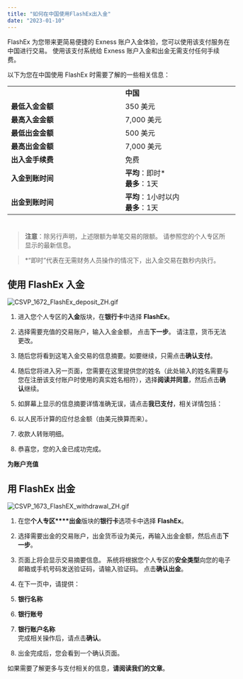 ```yaml
---
title: "如何在中国使用FlashEx出入金"
date: "2023-01-10"
---
```


FlashEx 为您带来更简易便捷的 Exness 账户入金体验，您可以使用该支付服务在中国进行交易。 使用该支付系统给 Exness 账户入金和出金无需支付任何手续费。

以下为您在中国使用 FlashEx 时需要了解的一些相关信息：

<table style="width: 515px; height: 312px;"><tbody><tr><td class="wysiwyg-text-align-left" style="width: 246.766px;">&nbsp;</td><td class="wysiwyg-text-align-left" style="width: 245.234px;"><strong>中国</strong></td></tr><tr><td class="wysiwyg-text-align-left" style="width: 246.766px;"><strong>最低入金金额</strong></td><td class="wysiwyg-text-align-left" style="width: 245.234px;"><span style="font-weight: 400;">350 美元</span></td></tr><tr><td class="wysiwyg-text-align-left" style="width: 246.766px;"><strong>最高入金金额</strong></td><td class="wysiwyg-text-align-left" style="width: 245.234px;"><span style="font-weight: 400;">7,000 美元</span></td></tr><tr><td class="wysiwyg-text-align-left" style="width: 246.766px;"><strong>最低出金金额</strong></td><td class="wysiwyg-text-align-left" style="width: 245.234px;"><span style="font-weight: 400;">500 美元</span></td></tr><tr><td class="wysiwyg-text-align-left" style="width: 246.766px;"><strong>最高出金金额</strong></td><td class="wysiwyg-text-align-left" style="width: 245.234px;"><span style="font-weight: 400;">7,000 美元</span></td></tr><tr><td class="wysiwyg-text-align-left" style="width: 246.766px;"><strong>出入金手续费</strong></td><td class="wysiwyg-text-align-left" style="width: 245.234px;">免费</td></tr><tr><td class="wysiwyg-text-align-left" style="width: 246.766px;"><strong>入金到账时间</strong></td><td class="wysiwyg-text-align-left" style="width: 245.234px;"><strong>平均</strong>：即时*<br><strong>最多</strong>：1天</td></tr><tr><td style="width: 246.766px;"><strong>出金到账时间</strong></td><td class="wysiwyg-text-align-left" style="width: 245.234px;"><strong>平均</strong>：1小时以内<br><strong>最多</strong>：1天</td></tr></tbody></table>

> **注意**：除另行声明，上述限额为单笔交易的限额。 请参照您的个人专区所显示的最新信息。

> *“即时”代表在无需财务人员操作的情况下，出入金交易在数秒内执行。

## **使用 FlashEx 入金**

![CSVP_1672_FlashEx_deposit_ZH.gif](https://get.exness.help/hc/article_attachments/4402031326098/CSVP_1672_FlashEx_deposit_ZH.gif)

1. 进入您个人专区的**入金**版块，在**银行卡**中选择 **FlashEx**。
2. 选择需要充值的交易账户，输入入金金额， 点击**下一步**。 请注意，货币无法更改。
3. 随后您将看到这笔入金交易的信息摘要。如要继续，只需点击**确认支付**。
4. 随后您将进入另一页面，您需要在这里提供您的姓名（此处输入的姓名需要与您在注册该支付账户时使用的真实姓名相符），选择**阅读并同意**，然后点击**确认**继续。
5. 如屏幕上显示的信息摘要详情准确无误，请点击**我已支付**，相关详情包括：

1. 以人民币计算的应付总金额（由美元换算而来）。
2. 收款人转账明细。

6. 恭喜您，您的入金已成功完成。

**为账户充值**

## **用 FlashEx 出金**

![CSVP_1673_FlashEX_withdrawal_ZH.gif](https://get.exness.help/hc/article_attachments/4401920748178/CSVP_1673_FlashEX_withdrawal_ZH.gif)

1. 在您**个人专区****出金**版块的**银行卡**选项卡中选择 **FlashEx**。
2. 选择需要出金的交易账户，出金货币设为美元，再输入出金金额，然后点击**下一步**。
3. 页面上将会显示交易摘要信息。 系统将根据您个人专区的**安全类型**向您的电子邮箱或手机号码发送验证码，请输入验证码。 点击**确认出金**。
4. 在下一页中，请提供：

1. **银行名称**
2. **银行账号**
3. **银行账户名称**  
    完成相关操作后，请点击**确认**。

5. 出金完成后，您会看到一个确认页面。

如果需要了解更多与支付相关的信息，**请阅读我们的文章**。

